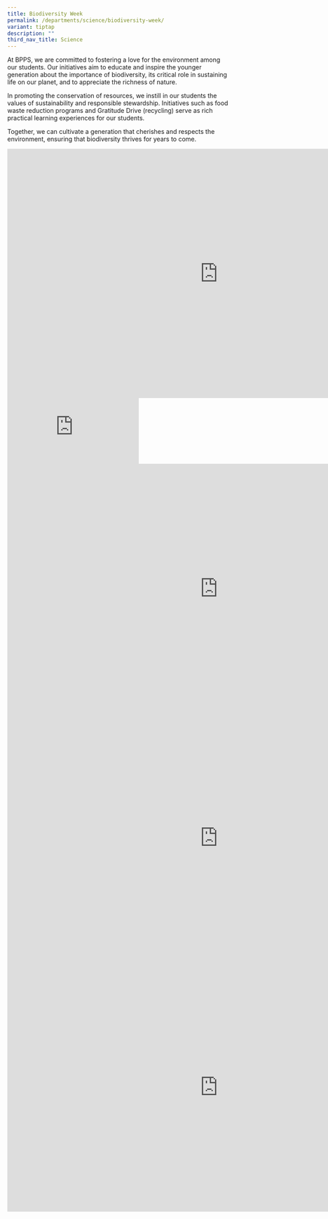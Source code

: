 ```yaml
---
title: Biodiversity Week
permalink: /departments/science/biodiversity-week/
variant: tiptap
description: ""
third_nav_title: Science
---
```

<p>At BPPS, we are committed to fostering a love for the environment among
our students. Our initiatives aim to educate and inspire the younger generation
about the importance of biodiversity, its critical role in sustaining life
on our planet, and to appreciate the richness of nature.</p>
<p></p>
<p>In promoting the conservation of resources, we instill in our students
the values of sustainability and responsible stewardship. Initiatives such
as food waste reduction programs and Gratitude Drive (recycling) serve
as rich practical learning experiences for our students.</p>
<p></p>
<p>Together, we can cultivate a generation that cherishes and respects the
environment, ensuring that biodiversity thrives for years to come.</p>
<div class="iframe-wrapper">
<iframe height="569" width="960" allowfullscreen="true" frameborder="0" src="https://docs.google.com/presentation/d/e/2PACX-1vTxTyBheNlofx59NpeS1hqUc3BKup4fJBjzpPhv5ovb_ceqpMuwYH6YU6DNJq9QVhqRNDTdoH_ZW0_9/pubembed?start=false&amp;loop=false&amp;delayms=3000"></iframe>
</div>
<div class="iframe-wrapper">
<iframe allowfullscreen="true" frameborder="0" src="https://docs.google.com/presentation/d/e/2PACX-1vQgpuZg22v7HBWEtMmSnNMDzv81ft9BWpawabEqCvOWKURrrRxaty2wDkRoFtnsydFpsr-IHqseb4X1/pubembed?start=false&amp;loop=false&amp;delayms=3000"></iframe>
</div>
<div class="iframe-wrapper">
<iframe height="569" width="960" allowfullscreen="true" frameborder="0" src="https://docs.google.com/presentation/d/e/2PACX-1vTWJgfb3ADnO7WYqTLaPCVI-wpHtMmm4q2r3FT_NvbTBYWfnnTSvQjutO_1wf_mdQ6wt-jpXNcgXbGe/pubembed?start=false&amp;loop=false&amp;delayms=3000"></iframe>
</div>
<div class="iframe-wrapper">
<iframe height="569" width="960" allowfullscreen="true" frameborder="0" src="https://docs.google.com/presentation/d/e/2PACX-1vScCdoGtaUepcBScrgXeDBJV8a91ZUSH0Cqa5-zgZYmH-3sZIfn_fEVWLb6UJJmKq4fc6d0C--dfUex/pubembed?start=false&amp;loop=false&amp;delayms=3000"></iframe>
</div>
<div class="iframe-wrapper">
<iframe height="569" width="960" allowfullscreen="true" frameborder="0" src="https://docs.google.com/presentation/d/e/2PACX-1vQ73UeBJJ5UhQM1T3tf5a9BRkMxY1S8tzc-CiSpeRmlDML2ii6_teFv_bPe2njn8lHHvOMZBACLj9gs/pubembed?start=false&amp;loop=false&amp;delayms=3000"></iframe>
</div>
<p></p>
<p></p>
<p></p>
<p></p>
<p></p>
<p></p>
<p></p>
<p></p>
<p></p>